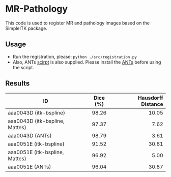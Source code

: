# MR-Pathology

This code is used to register MR and pathology images based on the SimpleITK package.

## Usage

* Run the registration, please: `python ./src/registration.py`
* Also, ANTs [scirpt](https://github.com/Barnonewdm/MR-Pathology/blob/main/src/ANTs.sh) is also supplied. Please install the [ANTs](https://github.com/ANTsX/ANTs) before using the script.

## Results

| ID        | Dice (%)          | Hausdorff Distance  |
| ------------- |:-------------:| -----:|
| aaa0043D (itk-bspline) | 98.26      | 10.05 |
| aaa0043D (itk-bspline, Mattes) | 97.37      | 7.62 |
| aaa0043D (ANTs)        | 98.79      |  3.61 |
| aaa0051E (itk-bspline) | 91.52      | 30.61 |
| aaa0051E (itk-bspline, Mattes) | 96.92      | 5.00 |
| aaa0051E (ANTs)        | 96.04      | 30.87 |
